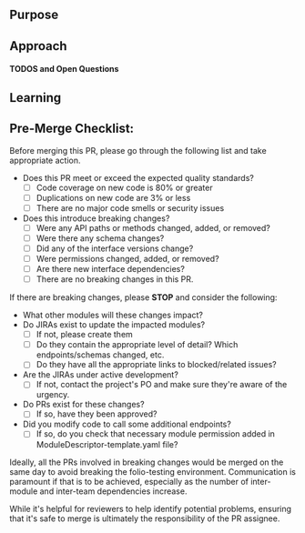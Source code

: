<!--
  If you have a relevant JIRA issue number, please put it in the issue title.
  Example: MODINVOSTO-70 Logging Improvement

  TL;DR
    - https://www.youtube.com/watch?v=5aHmO_S8FQ4
    - http://www.olitreadwell.com/2016/05/22/how-to-write-great-pull-requests/
    - https://www.atlassian.com/blog/git/written-unwritten-guide-pull-requests
-->

## Purpose
<!--
  Why are you making this change? There is nothing more important
  to provide to the reviewer and to future readers than the cause
  that gave rise to this pull request. Be careful to avoid circular
  statements like "the purpose is to update the schema." 
  instead, provide an explanation like "there is more data to be provided and stored for Purchase Orders 
  which is currently missing in the schema"

  The purpose may seem self-evident to you now, but the standard to
  hold yourself to should be "can a developer parachuting into this
  the project reconstructs the necessary context merely by reading this
  section."

  If you have a relevant JIRA issue, add a link directly to the issue URL here.
  Example: https://issues.folio.org/browse/MODINVOSTO-70
 -->

## Approach
<!--
 How does this change fulfill the purpose? It's best to talk
 high-level strategy and avoid code-splaining the commit history.

 The goal is not only to explain what you did but help other
 developers *work* with your solution in the future.
-->

#### TODOS and Open Questions
<!-- OPTIONAL
- [ ] Use GitHub checklists. When solved, check the box and explain the answer.
- [ ] Check logging.
-->

## Learning
<!-- OPTIONAL
  Help out not only your reviewer but also your fellow developer!
  Sometimes there are key pieces of information that you used to come up
  with your solution. Don't let all that hard work go to waste! A
  pull request is a *perfect opportunity to share the learning that
  you did. Add links to blog posts, patterns, libraries, or add-ons used
  to solve this problem.
-->

## Pre-Merge Checklist:
Before merging this PR, please go through the following list and take appropriate action.

- Does this PR meet or exceed the expected quality standards?
  - [ ] Code coverage on new code is 80% or greater
  - [ ] Duplications on new code are 3% or less
  - [ ] There are no major code smells or security issues
- Does this introduce breaking changes?
  - [ ] Were any API paths or methods changed, added, or removed?
  - [ ] Were there any schema changes?
  - [ ] Did any of the interface versions change?
  - [ ] Were permissions changed, added, or removed?
  - [ ] Are there new interface dependencies?
  - [ ] There are no breaking changes in this PR.

If there are breaking changes, please **STOP** and consider the following:

- What other modules will these changes impact?
- Do JIRAs exist to update the impacted modules?
  - [ ] If not, please create them
  - [ ] Do they contain the appropriate level of detail?  Which endpoints/schemas changed, etc.
  - [ ] Do they have all the appropriate links to blocked/related issues?
- Are the JIRAs under active development?
  - [ ] If not, contact the project's PO and make sure they're aware of the urgency.
- Do PRs exist for these changes?
  - [ ] If so, have they been approved?
- Did you modify code to call some additional endpoints?
  - [ ] If so, do you check that necessary module permission added in ModuleDescriptor-template.yaml file?

Ideally, all the PRs involved in breaking changes would be merged on the same day
to avoid breaking the folio-testing environment.
Communication is paramount if that is to be achieved,
especially as the number of inter-module and inter-team dependencies increase.

While it's helpful for reviewers to help identify potential problems,
ensuring that it's safe to merge is ultimately the responsibility of the PR assignee.
